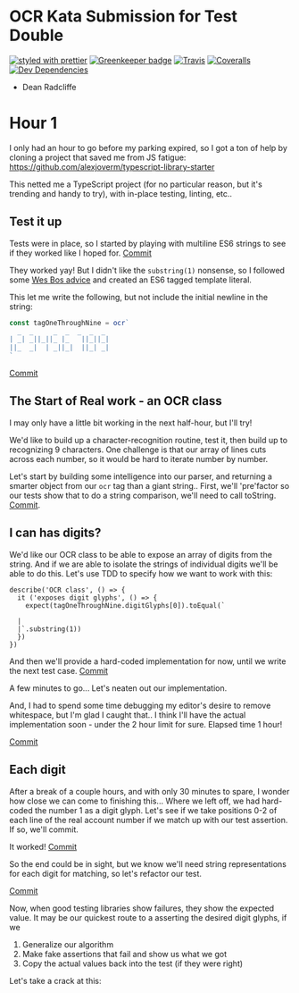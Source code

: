 # OCR Kata Submission for Test Double

[![styled with prettier](https://img.shields.io/badge/styled_with-prettier-ff69b4.svg)](https://github.com/prettier/prettier)
[![Greenkeeper badge](https://badges.greenkeeper.io/alexjoverm/typescript-library-starter.svg)](https://greenkeeper.io/)
[![Travis](https://img.shields.io/travis/alexjoverm/typescript-library-starter.svg)](https://travis-ci.org/alexjoverm/typescript-library-starter)
[![Coveralls](https://img.shields.io/coveralls/alexjoverm/typescript-library-starter.svg)](https://coveralls.io/github/alexjoverm/typescript-library-starter)
[![Dev Dependencies](https://david-dm.org/alexjoverm/typescript-library-starter/dev-status.svg)](https://david-dm.org/alexjoverm/typescript-library-starter?type=dev)

- Dean Radcliffe

# Hour 1

I only had an hour to go before my parking expired, so I got a ton of help by cloning a project that saved me from JS fatigue: https://github.com/alexjoverm/typescript-library-starter

This netted me a TypeScript project (for no particular reason, but it's trending and handy to try), with in-place testing, linting, etc..

## Test it up

Tests were in place, so I started by playing with multiline ES6 strings to see if they worked like I hoped for. [Commit](https://github.com/deanius/td-ocr/commit/fd42bc8)

They worked yay! But I didn't like the `substring(1)` nonsense, so I followed some [Wes Bos advice](https://wesbos.com/tagged-template-literals/) and created an ES6 tagged template literal.

This let me write the following, but not include the initial newline in the string:

```js
const tagOneThroughNine = ocr`
  _  _     _  _  _  _  _
| _| _||_||_ |_   ||_||_|
||_  _|  | _||_|  ||_| _|
`
```

[Commit](https://github.com/deanius/td-ocr/commit/1b9ee85f)

## The Start of Real work - an OCR class

I may only have a little bit working in the next half-hour, but I'll try!

We'd like to build up a character-recognition routine, test it, then build up to recognizing 9 characters. One challenge is that our array of lines cuts across each number, so it would be hard to iterate number by number.

Let's start by building some intelligence into our parser, and returning a smarter object from our `ocr` tag than a giant string.. First, we'll 'pre'factor so our tests show that to do a string comparison, we'll need to call toString. [Commit]().

## I can has digits?

We'd like our OCR class to be able to expose an array of digits from the string. And if we are able to isolate the strings of individual digits we'll be able to do this. Let's use TDD to specify how we want to work with this:

```
describe('OCR class', () => {
  it ('exposes digit glyphs', () => {
    expect(tagOneThroughNine.digitGlyphs[0]).toEqual(`

  |
  |`.substring(1))
  })
})
```

And then we'll provide a hard-coded implementation for now, until we write the next test case. [Commit](https://github.com/deanius/td-ocr/commit/59e3c9)

A few minutes to go... Let's neaten out our implementation.

And, I had to spend some time debugging my editor's desire to remove whitespace, but I'm glad I caught that.. I think I'll have the actual implementation soon - under the 2 hour limit for sure. Elapsed time 1 hour!

[Commit](https://github.com/deanius/td-ocr/commit/5f0c6d)

## Each digit

After a break of a couple hours, and with only 30 minutes to spare, I wonder how close we can come to finishing this... Where we left off, we had hard-coded the number 1 as a digit glyph. Let's see if we take positions 0-2 of each line of the real account number if we match up with our test assertion. If so, we'll commit.

It worked! [Commit](https://github.com/deanius/td-ocr/commit/caa8f4e)

So the end could be in sight, but we know we'll need string representations for each digit for matching, so let's refactor our test.

[Commit](https://github.com/deanius/td-ocr/commit/7995cf4)

Now, when good testing libraries show failures, they show the expected value. It may be our quickest route to a asserting the desired digit glyphs, if we

1. Generalize our algorithm
1. Make fake assertions that fail and show us what we got
1. Copy the actual values back into the test (if they were right)

Let's take a crack at this:

